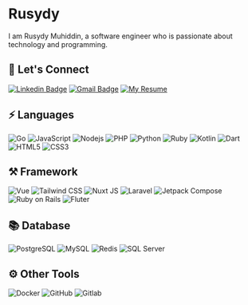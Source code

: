 # Rusydy

I am Rusydy Muhiddin, a software engineer who is passionate about technology and programming.

## 🔌 Let's Connect

[![Linkedin Badge](https://img.shields.io/badge/-rusydy_muhiddin-0077b5?style=flat-square&logo=Linkedin&logoColor=white&link=https://www.linkedin.com/in/rusydy-muhiddin/)](https://www.linkedin.com/in/rusydy-muhiddin/)
[![Gmail Badge](https://img.shields.io/badge/-rusydymuhiddin@gmail.com-dd4b39?style=flat-square&logo=Gmail&logoColor=white&link=mailto:rusydymuhiddin@gmail.com)](mailto:rusydymuhiddin@gmail.com)
[![My Resume](https://img.shields.io/badge/my_resume-18181B?style=flat-square&logo=github&logoColor=white)](https://github.com/Rusydy/Rusydy/blob/main/About/resume.md)

## ⚡ Languages

![Go](https://img.shields.io/static/v1?style=flat-square&color=18181B&labelColor=18181B&label=&message=Go&logo=go)
![JavaScript](https://img.shields.io/static/v1?style=flat-square&color=18181B&labelColor=18181B&label=&message=JavaScript&logo=javascript)
![Nodejs](https://img.shields.io/static/v1?style=flat-square&color=18181B&labelColor=18181B&label=&message=Node.JS&logo=node.js)
![PHP](https://img.shields.io/static/v1?style=flat-square&color=18181B&labelColor=18181B&label=&message=PHP&logo=php)
![Python](https://img.shields.io/static/v1?style=flat-square&color=18181B&labelColor=18181B&label=&message=Python&logo=python)
![Ruby](https://img.shields.io/static/v1?style=flat-square&color=18181B&labelColor=18181B&label=&message=Ruby&logo=ruby)
![Kotlin](https://img.shields.io/static/v1?style=flat-square&color=18181B&labelColor=18181B&label=&message=Kotlin&logo=kotlin)
![Dart](https://img.shields.io/static/v1?style=flat-square&color=18181B&labelColor=18181B&label=&message=Dart&logo=dart)
![HTML5](https://img.shields.io/static/v1?style=flat-square&color=18181B&labelColor=18181B&label=&message=HTML5&logo=html5)
![CSS3](https://img.shields.io/static/v1?style=flat-square&color=18181B&labelColor=18181B&label=&message=CSS3&logo=css3)

## ⚒️ Framework

![Vue](https://img.shields.io/static/v1?style=flat-square&color=18181B&labelColor=18181B&label=&message=Vue&logo=vue.js)
![Tailwind CSS](https://img.shields.io/static/v1?style=flat-square&color=18181B&labelColor=18181B&label=&message=Tailwind+CSS&logo=tailwindcss)
![Nuxt JS](https://img.shields.io/static/v1?style=flat-square&color=18181B&labelColor=18181B&label=&message=Nuxt+JS&logo=nuxt.js)
![Laravel](https://img.shields.io/static/v1?style=flat-square&color=18181B&labelColor=18181B&label=&message=Laravel&logo=laravel)
![Jetpack Compose](https://img.shields.io/static/v1?style=flat-square&color=18181B&labelColor=18181B&label=&message=Jetpack+Compose&logo=android)
![Ruby on Rails](https://img.shields.io/static/v1?style=flat-square&color=18181B&labelColor=18181B&label=&message=Ruby+on+Rails&logo=ruby-on-rails)
![Fluter](https://img.shields.io/static/v1?style=flat-square&color=18181B&labelColor=18181B&label=&message=Flutter&logo=flutter)

## 📚 Database

![PostgreSQL](https://img.shields.io/static/v1?style=flat-square&color=18181B&labelColor=18181B&label=&message=PostgreSQL&logo=postgresql)
![MySQL](https://img.shields.io/static/v1?style=flat-square&color=18181B&labelColor=18181B&label=&message=MySQL&logo=mysql)
![Redis](https://img.shields.io/static/v1?style=flat-square&color=18181B&labelColor=18181B&label=&message=Redis&logo=redis)
![SQL Server](https://img.shields.io/static/v1?style=flat-square&color=18181B&labelColor=18181B&label=&message=SQL+Server&logo=microsoft-sql-server)

## ⚙️ Other Tools

![Docker](https://img.shields.io/static/v1?style=flat-square&color=18181B&labelColor=18181B&label=&message=Docker&logo=docker)
![GitHub](https://img.shields.io/static/v1?style=flat-square&color=18181B&labelColor=18181B&label=&message=GitHub&logo=github)
![Gitlab](https://img.shields.io/static/v1?style=flat-square&color=18181B&labelColor=18181B&label=&message=Gitlab&logo=gitlab)
